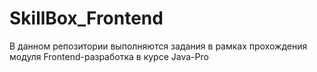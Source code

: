 # SkillBox_Frontend
В данном репозитории выполняются задания в рамках прохождения модуля Frontend-разработка в курсе Java-Pro

